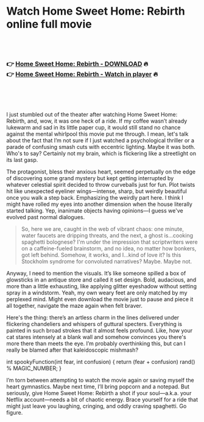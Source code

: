 <h1>Watch Home Sweet Home: Rebirth online full movie</h1>


<br><br>

<h3>👉 <a href="https://Kobbys-tubusguaci1971.github.io/vfmvjjuqmx/">Home Sweet Home: Rebirth - DOWNLOAD</a> 🔥<br>
👉 <a href="https://Kobbys-tubusguaci1971.github.io/vfmvjjuqmx/">Home Sweet Home: Rebirth - Watch in player</a> 🔥
</h3>



<br><br><br>


I just stumbled out of the theater after watching Home Sweet Home: Rebirth, and, wow, it was one heck of a ride. If my coffee wasn’t already lukewarm and sad in its little paper cup, it would still stand no chance against the mental whirlpool this movie put me through. I mean, let's talk about the fact that I’m not sure if I just watched a psychological thriller or a parade of confusing smash cuts with eccentric lighting. Maybe it was both. Who's to say? Certainly not my brain, which is flickering like a streetlight on its last gasp.

The protagonist, bless their anxious heart, seemed perpetually on the edge of discovering some grand mystery but kept getting interrupted by whatever celestial spirit decided to throw curveballs just for fun. Plot twists hit like unexpected eyeliner wings—intense, sharp, but weirdly beautiful once you walk a step back. Emphasizing the weirdly part here. I think I might have rolled my eyes into another dimension when the house literally started talking. Yep, inanimate objects having opinions—I guess we've evolved past normal dialogues.

> So, here we are, caught in the web of vibrant chaos: one minute, water faucets are dripping threats, and the next, a ghost is...cooking spaghetti bolognese? I'm under the impression that scriptwriters were on a caffeine-fueled brainstorm, and no idea, no matter how bonkers, got left behind. Somehow, it works, and I...kind of love it? Is this Stockholm syndrome for convoluted narratives? Maybe. Maybe not.

Anyway, I need to mention the visuals. It’s like someone spilled a box of glowsticks in an antique store and called it set design. Bold, audacious, and more than a little exhausting, like applying glitter eyeshadow without setting spray in a windstorm. Yeah, my own weary feet are only matched by my perplexed mind. Might even download the movie just to pause and piece it all together, navigate the maze again when felt braver. 

Here's the thing: there’s an artless charm in the lines delivered under flickering chandeliers and whispers of guttural specters. Everything is painted in such broad strokes that it almost feels profound. Like, how your cat stares intensely at a blank wall and somehow convinces you there's more there than meets the eye. I’m probably overthinking this, but can I really be blamed after that kaleidoscopic mishmash?

int spookyFunction(int fear, int confusion) {
    return (fear + confusion)  rand() % MAGIC_NUMBER;
}

I’m torn between attempting to watch the movie again or saving myself the heart gymnastics. Maybe next time, I’ll bring popcorn and a notepad. But seriously, give Home Sweet Home: Rebirth a shot if your soul—a.k.a. your Netflix account—needs a bit of chaotic energy. Brace yourself for a ride that might just leave you laughing, cringing, and oddly craving spaghetti. Go figure.
